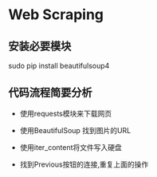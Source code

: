 # Web Scraping

## 安装必要模块

sudo pip install beautifulsoup4

## 代码流程简要分析

- 使用requests模块来下载网页

- 使用BeautifulSoup 找到图片的URL

- 使用iter_content将文件写入硬盘

- 找到Previous按钮的连接,重复上面的操作
